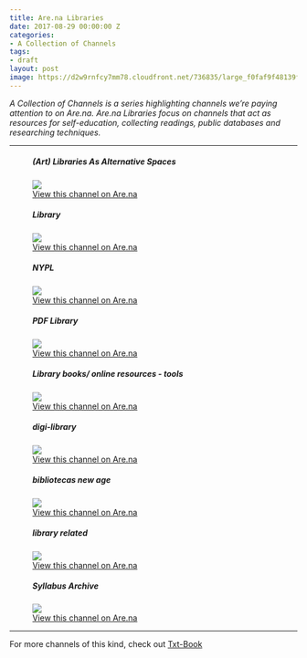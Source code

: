```yaml
---
title: Are.na Libraries 
date: 2017-08-29 00:00:00 Z
categories:
- A Collection of Channels
tags:
- draft
layout: post
image: https://d2w9rnfcy7mm78.cloudfront.net/736835/large_f0faf9f48139fd0c46afd76f14160fe0.jpg
---
```


_A Collection of Channels is a series highlighting channels we’re paying attention to on Are.na. Are.na Libraries focus on channels that act as resources for self-education, collecting readings, public databases and researching techniques._

---

<figure>
  <h5>(Art) Libraries As Alternative Spaces</h5>
  <img src="https://d2w9rnfcy7mm78.cloudfront.net/920711/large_f11a2e9031d3315c8a6855e201438727.jpg">
  <figcaption>
    <a href="https://www.are.na/sarah-hamerman/art-library-bookstore-as-alternative-space">View this channel on Are.na</a>
  </figcaption>
</figure>

<figure>
  <h5>Library</h5>
  <img src="https://d2w9rnfcy7mm78.cloudfront.net/87943/large_ee6866644f30669c8f2896f7004bf38c.jpg">
  <figcaption>
    <a href="https://www.are.na/rebecca-o-keefe/library--3">View this channel on Are.na</a>
  </figcaption>
</figure>

<figure>
  <h5>NYPL</h5>
  <img src="https://d2w9rnfcy7mm78.cloudfront.net/587967/large_6fe828bebabd89170035fff0cb25cd8b">
  <figcaption>
    <a href="https://www.are.na/jacob-lindgren/nypl">View this channel on Are.na</a>
  </figcaption>
</figure>

<figure>
  <h5>PDF Library</h5>
  <img src="https://d2w9rnfcy7mm78.cloudfront.net/866369/large_41fe4db3467b2f7e20170204-4-3jr3od.jpg">
  <figcaption>
    <a href="https://www.are.na/mindy-seu/pdf-library-1472186631">View this channel on Are.na</a>
  </figcaption>
</figure>

<figure>
  <h5>Library books/ online resources - tools</h5>
  <img src="https://d2w9rnfcy7mm78.cloudfront.net/962307/large_6a544fd89c59112c20170406-4-4n8der.jpg">
  <figcaption>
    <a href="https://www.are.na/baron-mattern/library-books-online-resources-tools">View this channel on Are.na</a>
  </figcaption>
</figure>

<figure>
  <h5>digi-library</h5>
  <img src="https://d2w9rnfcy7mm78.cloudfront.net/588118/large_e13322df2d8d9c3b0448e36b17aba1ac">
  <figcaption>
    <a href="https://www.are.na/willa-koerner/digi-library">View this channel on Are.na</a>
  </figcaption>
</figure>

<figure>
  <h5>bibliotecas new age</h5>
  <img src="https://d2w9rnfcy7mm78.cloudfront.net/1002827/large_a4eabc65fa5adf1120170503-4-1la43fb.jpg">
  <figcaption>
    <a href="https://www.are.na/maria-jimena/bibliotecas-new-age">View this channel on Are.na</a>
  </figcaption>
</figure>

<figure>
  <h5>library related</h5>
  <img src="https://d2w9rnfcy7mm78.cloudfront.net/736835/large_f0faf9f48139fd0c46afd76f14160fe0.jpg">
  <figcaption>
    <a href="https://www.are.na/jens-jacob-dinesen/library-related">View this channel on Are.na</a>
  </figcaption>
</figure>

<figure>
  <h5>Syllabus Archive</h5>
  <img src="https://d2w9rnfcy7mm78.cloudfront.net/544609/large_4a64b5d68dc25d3d20160214-3-1l9se6v.jpg">
  <figcaption>
    <a href="https://www.are.na/lukas-wp/syllabus-archive">View this channel on Are.na</a>
  </figcaption>
</figure>

---
For more channels of this kind, check out [Txt-Book](https://www.are.na/sam-hart/txt-book)
